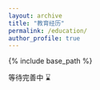 ```yaml
---
layout: archive
title: "教育经历"
permalink: /education/
author_profile: true
---
```


{% include base_path %}

等待完善中 ⌛️

